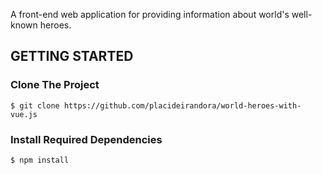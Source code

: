 A front-end web application for providing information about world's well-known heroes.

## GETTING STARTED

### Clone The Project

```
$ git clone https://github.com/placideirandora/world-heroes-with-vue.js
```

### Install Required Dependencies

```
$ npm install
```